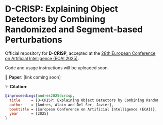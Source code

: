 # D-CRISP: Explaining Object Detectors by Combining Randomized and Segment-based Perturbations

Official repository for **D-CRISP**, accepted at the [28th European Conference on Artificial Intelligence (ECAI 2025)](https://ecai2025.org/).  

Code and usage instructions will be uploaded soon.

📄 **Paper**: [link coming soon]  

✨ **Citation**:
```bibtex
@inproceedings{andres2025dcrisp,
  title     = {D-CRISP: Explaining Object Detectors by Combining Randomized and Segment-based Perturbations},
  author    = {Andres, Alain and Del Ser, Javier},
  booktitle = {European Conference on Artificial Intelligence (ECAI)},
  year      = {2025}
}
